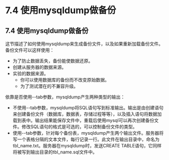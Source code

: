 #  **7.4 使用mysqldump做备份**

## **7.4 使用mysqldump做备份**

这节描述了如何使用mysqldump来生成备份文件，以及如果重新加载备份文件。备份文件可以这样使用：

* 为了防止数据丢失，备份能使数据还原。
* 创建从服务器的数据来源。
* 实验的数据来源。
	* 你可以使用数据库的备份而不改变原始数据。
	* 为了测试潜在的不兼容升级。

依靠是否使用--tab参数，mysqldump产生两种类型的输出：
* 不使用--tab参数，mysqldump将SQL语句写到标准输出。输出是由创建语句来创建备份文件（数据库，数据表，存储过程等等），以及插入语句将数据加载到表中。输出结果能保存文件中，重载后使用mysql可以再次创建备份文件。修改SQL语句的格式是可选的，可以控制备份文件的类型。
* 使用--tab参数，针对每个备份表，mysqldump产生两个输出文件。服务器将写一个表格分隔的文本文件，每行记录一行。此文件在输出目录中，命名为tbl_name.txt。服务器在mysqldump时，发送CREATE TABLE语句，它同样将被写到输出目录的tbl_name.sql文件中。